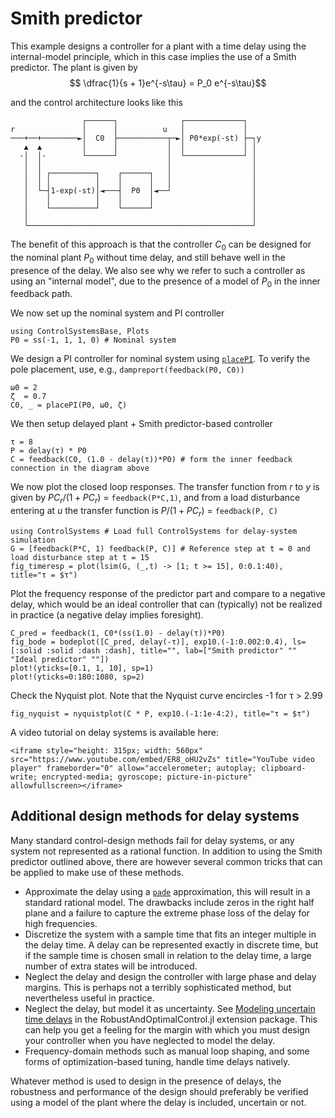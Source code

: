 # Smith predictor
This example designs a controller for a plant with a time delay using the internal-model principle, which in this case implies the use of a Smith predictor. The plant is given by
$$ \dfrac{1}{s + 1}e^{-s\tau} = P_0 e^{-s\tau}$$

and the control architecture looks like this
```
                ┌──────┐              ┌─────────────┐
r               │      │          u   │             │
───+──+────────►│  C0  ├───────────┬─►│ P0*exp(-st) ├─┐y
   ▲  ▲         │      │           │  │             │ │
  -│  │-        └──────┘           │  └─────────────┘ │
   │  │                            │                  │
   │  │ ┌──────────┐    ┌──────┐   │                  │
   │  │ │          │    │      │   │                  │
   │  └─┤1-exp(-st)│◄───┤  P0  │◄──┘                  │
   │    │          │    │      │                      │
   │    └──────────┘    └──────┘                      │
   │                                                  │
   └──────────────────────────────────────────────────┘
```
The benefit of this approach is that the controller $C_0$ can be designed for the nominal plant $P_0$ without time delay, and still behave well in the presence of the delay. We also see why we refer to such a controller as using an "internal model", due to the presence of a model of $P_0$ in the inner feedback path.

We now set up the nominal system and PI controller

```@example smith
using ControlSystemsBase, Plots
P0 = ss(-1, 1, 1, 0) # Nominal system
```

We design a PI controller for nominal system using [`placePI`](@ref). To verify the pole placement, use, e.g., `dampreport(feedback(P0, C0))`
```@example smith
ω0 = 2
ζ  = 0.7
C0, _ = placePI(P0, ω0, ζ)
```
We then setup delayed plant + Smith predictor-based controller
```@example smith
τ = 8
P = delay(τ) * P0
C = feedback(C0, (1.0 - delay(τ))*P0) # form the inner feedback connection in the diagram above
```
We now plot the closed loop responses. The transfer function from $r$ to $y$ is given by $PC_r/(1+PC_r)$ = `feedback(P*C,1)`, and from a load disturbance entering at $u$ the transfer function is $P/(1+PC_r)$ = `feedback(P, C)`
```@example smith
using ControlSystems # Load full ControlSystems for delay-system simulation
G = [feedback(P*C, 1) feedback(P, C)] # Reference step at t = 0 and load disturbance step at t = 15
fig_timeresp = plot(lsim(G, (_,t) -> [1; t >= 15], 0:0.1:40),  title="τ = $τ")
```
Plot the frequency response of the predictor part and compare to a negative delay, which would be an ideal controller that can (typically) not be realized in practice (a negative delay implies foresight). 
```@example smith
C_pred = feedback(1, C0*(ss(1.0) - delay(τ))*P0)
fig_bode = bodeplot([C_pred, delay(-τ)], exp10.(-1:0.002:0.4), ls=[:solid :solid :dash :dash], title="", lab=["Smith predictor" "" "Ideal predictor" ""])
plot!(yticks=[0.1, 1, 10], sp=1)
plot!(yticks=0:180:1080, sp=2)
```
Check the Nyquist plot. Note that the Nyquist curve encircles -1 for τ > 2.99
```@example smith
fig_nyquist = nyquistplot(C * P, exp10.(-1:1e-4:2), title="τ = $τ")
```

A video tutorial on delay systems is available here:
```@raw html
<iframe style="height: 315px; width: 560px" src="https://www.youtube.com/embed/ER8_oHU2vZs" title="YouTube video player" frameborder="0" allow="accelerometer; autoplay; clipboard-write; encrypted-media; gyroscope; picture-in-picture" allowfullscreen></iframe>
```

## Additional design methods for delay systems
Many standard control-design methods fail for delay systems, or any system not represented as a rational function. In addition to using the Smith predictor outlined above, there are however several common tricks that can be applied to make use of these methods.
- Approximate the delay using a [`pade`](@ref) approximation, this will result in a standard rational model. The drawbacks include zeros in the right half plane and a failure to capture the extreme phase loss of the delay for high frequencies.
- Discretize the system with a sample time that fits an integer multiple in the delay time. A delay can be represented exactly in discrete time, but if the sample time is chosen small in relation to the delay time, a large number of extra states will be introduced.
- Neglect the delay and design the controller with large phase and delay margins. This is perhaps not a terribly sophisticated method, but nevertheless useful in practice.
- Neglect the delay, but model it as uncertainty. See [Modeling uncertain time delays](https://juliacontrol.github.io/RobustAndOptimalControl.jl/dev/uncertainty/#Uncertain-time-delays) in the RobustAndOptimalControl.jl extension package. This can help you get a feeling for the margin with which you must design your controller when you have neglected to model the delay.
- Frequency-domain methods such as manual loop shaping, and some forms of optimization-based tuning, handle time delays natively. 

Whatever method is used to design in the presence of delays, the robustness and performance of the design should preferably be verified using a model of the plant where the delay is included, uncertain or not.